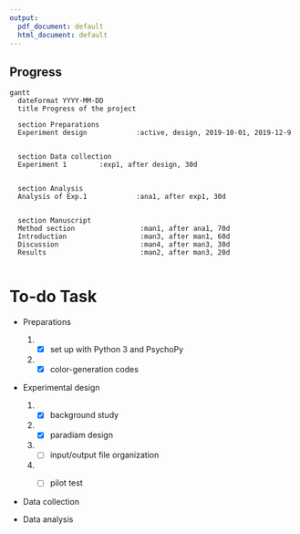 ```yaml
---
output:
  pdf_document: default
  html_document: default
---
```



## Progress


```mermaid
gantt
  dateFormat YYYY-MM-DD
  title Progress of the project
  
  section Preparations
  Experiment design            :active, design, 2019-10-01, 2019-12-9
  

  section Data collection
  Experiment 1        :exp1, after design, 30d
  

  section Analysis
  Analysis of Exp.1            :ana1, after exp1, 30d


  section Manuscript
  Method section                :man1, after ana1, 70d
  Introduction                  :man3, after man1, 60d
  Discussion                    :man4, after man3, 30d
  Results                       :man2, after man3, 20d
  
```

# To-do Task

* Preparations

    1. * [x]   set up with Python 3 and PsychoPy

    2. * [x]   color-generation codes 

* Experimental design

    1. * [x]   background study

    2. * [x]   paradiam design
    
    3. * [ ]   input/output file organization
    
    4. * [ ]   pilot test
    
    
* Data collection


* Data analysis



